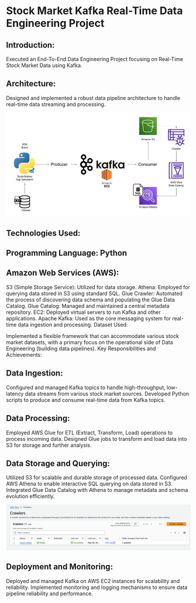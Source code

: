 # Stock Market Kafka Real-Time Data Engineering Project
## Introduction:

Executed an End-To-End Data Engineering Project focusing on Real-Time Stock Market Data using Kafka.
## Architecture:

Designed and implemented a robust data pipeline architecture to handle real-time data streaming and processing.

![Architecture Diagram](Architecture.jpg)

## Technologies Used:

## Programming Language: Python
## Amazon Web Services (AWS):
S3 (Simple Storage Service): Utilized for data storage.
Athena: Employed for querying data stored in S3 using standard SQL.
Glue Crawler: Automated the process of discovering data schema and populating the Glue Data Catalog.
Glue Catalog: Managed and maintained a central metadata repository.
EC2: Deployed virtual servers to run Kafka and other applications.
Apache Kafka: Used as the core messaging system for real-time data ingestion and processing.
Dataset Used:

Implemented a flexible framework that can accommodate various stock market datasets, with a primary focus on the operational side of Data Engineering (building data pipelines).
Key Responsibilities and Achievements:

## Data Ingestion:

Configured and managed Kafka topics to handle high-throughput, low-latency data streams from various stock market sources.
Developed Python scripts to produce and consume real-time data from Kafka topics.

## Data Processing:

Employed AWS Glue for ETL (Extract, Transform, Load) operations to process incoming data.
Designed Glue jobs to transform and load data into S3 for storage and further analysis.

## Data Storage and Querying:

Utilized S3 for scalable and durable storage of processed data.
Configured AWS Athena to enable interactive SQL querying on data stored in S3.
Integrated Glue Data Catalog with Athena to manage metadata and schema evolution efficiently.

![Architecture Diagram](crawler.png)

## Deployment and Monitoring:

Deployed and managed Kafka on AWS EC2 instances for scalability and reliability.
Implemented monitoring and logging mechanisms to ensure data pipeline reliability and performance.



